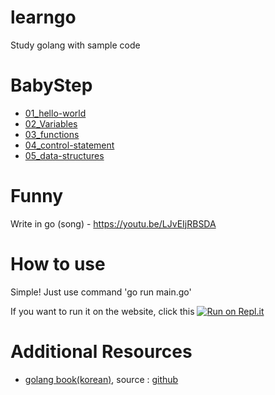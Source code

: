 # learngo
Study golang with sample code

# BabyStep 
* [01_hello-world](https://github.com/MJ-Kim-dev/learngo/tree/master/01_hello-world)
* [02_Variables](https://github.com/MJ-Kim-dev/learngo/tree/master/02_Variables)
* [03_functions](https://github.com/MJ-Kim-dev/learngo/tree/master/03_functions)
* [04_control-statement](https://github.com/MJ-Kim-dev/learngo/tree/master/04_control-statement)
* [05_data-structures](https://github.com/MJ-Kim-dev/learngo/tree/master/05_data-structures)

# Funny
Write in go (song) - https://youtu.be/LJvEIjRBSDA

# How to use
Simple! 
Just use command 'go run main.go'

If you want to run it on the website, click this 
[![Run on Repl.it](https://repl.it/badge/github/MJ-Kim-dev/learngo)](https://repl.it/github/MJ-Kim-dev/learngo)

# Additional Resources
* [golang book(korean)](http://pyrasis.com/private/2015/06/01/publish-go-for-the-really-impatient-book), source : [github](https://github.com/pyrasis/golangbook)
